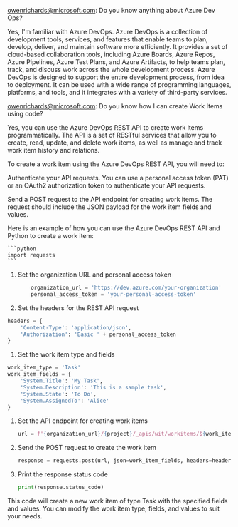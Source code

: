 <!-- DESCRIPTION - Can I get ChatGPT to help me create new Work Items using code? -->

owenrichards@microsoft.com:
Do you know anything about Azure Dev Ops?

Yes, I'm familiar with Azure DevOps. Azure DevOps is a collection of development tools, services, and features that enable teams to plan, develop, deliver, and maintain software more efficiently. It provides a set of cloud-based collaboration tools, including Azure Boards, Azure Repos, Azure Pipelines, Azure Test Plans, and Azure Artifacts, to help teams plan, track, and discuss work across the whole development process. Azure DevOps is designed to support the entire development process, from idea to deployment. It can be used with a wide range of programming languages, platforms, and tools, and it integrates with a variety of third-party services.

owenrichards@microsoft.com:
Do you know how I can create Work Items using code?

Yes, you can use the Azure DevOps REST API to create work items programmatically. The API is a set of RESTful services that allow you to create, read, update, and delete work items, as well as manage and track work item history and relations.

To create a work item using the Azure DevOps REST API, you will need to:

Authenticate your API requests. You can use a personal access token (PAT) or an OAuth2 authorization token to authenticate your API requests.

Send a POST request to the API endpoint for creating work items. The request should include the JSON payload for the work item fields and values.

Here is an example of how you can use the Azure DevOps REST API and Python to create a work item:

    ```python
    import requests
    ```

1. Set the organization URL and personal access token

    ```python
        organization_url = 'https://dev.azure.com/your-organization'
        personal_access_token = 'your-personal-access-token'
    ```

1. Set the headers for the REST API request

```python
headers = {
    'Content-Type': 'application/json',
    'Authorization': 'Basic ' + personal_access_token
}
```

1. Set the work item type and fields

```python
work_item_type = 'Task'
work_item_fields = {
    'System.Title': 'My Task',
    'System.Description': 'This is a sample task',
    'System.State': 'To Do',
    'System.AssignedTo': 'Alice'
}
```

1. Set the API endpoint for creating work items

    ```python
    url = f'{organization_url}/{project}/_apis/wit/workitems/${work_item_type}?api-version=6.0'
    ```

1. Send the POST request to create the work item

    ```python
    response = requests.post(url, json=work_item_fields, headers=headers)
    ```

1. Print the response status code

    ```python
    print(response.status_code)
    ```

This code will create a new work item of type Task with the specified fields and values. You can modify the work item type, fields, and values to suit your needs.